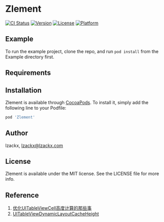 # Zlement

[![CI Status](https://img.shields.io/travis/lzackx/Zlement.svg?style=flat)](https://travis-ci.org/lzackx/Zlement)
[![Version](https://img.shields.io/cocoapods/v/Zlement.svg?style=flat)](https://cocoapods.org/pods/Zlement)
[![License](https://img.shields.io/cocoapods/l/Zlement.svg?style=flat)](https://cocoapods.org/pods/Zlement)
[![Platform](https://img.shields.io/cocoapods/p/Zlement.svg?style=flat)](https://cocoapods.org/pods/Zlement)

## Example

To run the example project, clone the repo, and run `pod install` from the Example directory first.

## Requirements

## Installation

Zlement is available through [CocoaPods](https://cocoapods.org). To install
it, simply add the following line to your Podfile:

```ruby
pod 'Zlement'
```

## Author

lzackx, lzackx@lzackx.com

## License

Zlement is available under the MIT license. See the LICENSE file for more info.


## Reference

1. [优化UITableViewCell高度计算的那些事](http://blog.sunnyxx.com/2015/05/17/cell-height-calculation/)
2. [UITableViewDynamicLayoutCacheHeight](https://github.com/liangdahong/UITableViewDynamicLayoutCacheHeight)
